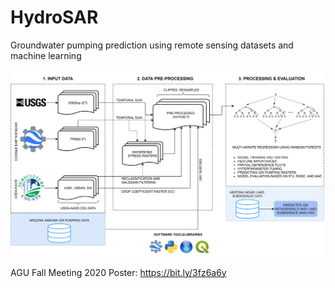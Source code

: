 # HydroSAR
Groundwater pumping prediction using remote sensing datasets and machine learning

![preview](Workflow/Workflow.png)

AGU Fall Meeting 2020 Poster: https://bit.ly/3fz6a6y
